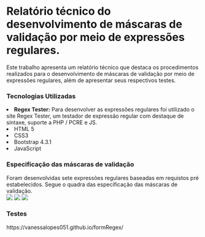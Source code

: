 <h1> Relatório técnico do desenvolvimento de máscaras de validação por meio de expressões regulares.</h1>
 <p>Este trabalho apresenta um relatório técnico que destaca os procedimentos realizados para o desenvolvimento de máscaras de validação por meio de expressões regulares, além de apresentar seus respectivos testes.</p>
 
<h3>Tecnologias Utilizadas</h3>
<li><strong>Regex Tester:</strong> Para desenvolver as expressões regulares foi utilizado o site Regex Tester, um testador de expressão regular com destaque de sintaxe, suporte a PHP / PCRE e JS.</li>
<li>HTML 5</li>
<li>CSS3</li>
<li>Bootstrap 4.3.1</li>
<li>JavaScript</li>

<h3>Especificação das máscaras de validação</h3>
Foram desenvolvidas sete expressões regulares baseadas em requistos pré estabelecidos. Segue o quadra das especificação das máscaras de validação.
<br>
<img src="https://user-images.githubusercontent.com/54334704/199526642-3a24bed2-bc58-4d0d-bfd6-4ac74e1c4a55.png">
<img src="https://user-images.githubusercontent.com/54334704/199526772-03b36748-5370-445a-968d-a7f1e9353d3c.png">
<img src="https://user-images.githubusercontent.com/54334704/199526842-3687f693-7800-4646-ad3d-6a1e87b306a3.png">

<h3>Testes</h3>
https://vanessalopes051.github.io/formRegex/


